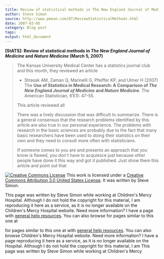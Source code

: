 ```yaml
---
title: Review of statistical methods in The New England Journal of Medicine and Nature Medicine
author: Steve Simon
source: http://www.pmean.com/07/ReviewStatisticalMethods.html
date: 2007-03-05
category: Blog post
tags: 
output: html_document
---
```

**[StATS]:** **Review of statistical methods in *The
New England Journal of Medicine* and *Nature Medicine* (March 5, 2007)**

> The Kansas University Medical Center has a statistics journal club and
> this month, they reviewed an article
>
> -   Strasak AM, Zaman Q, Marinelli G, Pfeiffer KP, and Ulmer H (2007)
>     The **Use of Statistics in Medical Research: A Comparison of *The
>     New England Journal of Medicine* and *Nature Medicine***. The
>     American Statistician, 61(1): 47-55.
>
> This article reviewed all
>
> There was a lively discussion that was difficult to summarize. There
> is a general consensus that the research problems identified by this
> article are also true in our personal experience. The problems with
> research in the basic sciences are probably due to the fact that many
> basic researchers have been used to doing their statistics on their
> own and they need to consult more often with statisticians.
>
> If someone comes to you are and presents an approach that you know is
> flawed, you don\'t have to acquiesce just because other people have
> done it this way and got it published. Just show them this article and
> point out that

[![Creative Commons
License](http://i.creativecommons.org/l/by/3.0/us/80x15.png)](http://creativecommons.org/licenses/by/3.0/us/)
This work is licensed under a [Creative Commons Attribution 3.0 United
States License](http://creativecommons.org/licenses/by/3.0/us/). It was
written by Steve Simon.

This page was written by Steve Simon while working at Children\'s Mercy
Hospital. Although I do not hold the copyright for this material, I am
reproducing it here as a service, as it is no longer available on the
Children\'s Mercy Hospital website. Need more information? I have a page
with [general help resources](../GeneralHelp.html). You can also browse
for pages similar to this one at
<!---More--->
for pages similar to this one at
with [general help resources](../GeneralHelp.html). You can also browse
Children\'s Mercy Hospital website. Need more information? I have a page
reproducing it here as a service, as it is no longer available on the
Hospital. Although I do not hold the copyright for this material, I am
This page was written by Steve Simon while working at Children\'s Mercy

<!---Do not use
**[StATS]:** **Review of statistical methods in *The
This page was written by Steve Simon while working at Children\'s Mercy
Hospital. Although I do not hold the copyright for this material, I am
reproducing it here as a service, as it is no longer available on the
Children\'s Mercy Hospital website. Need more information? I have a page
with [general help resources](../GeneralHelp.html). You can also browse
for pages similar to this one at
--->

